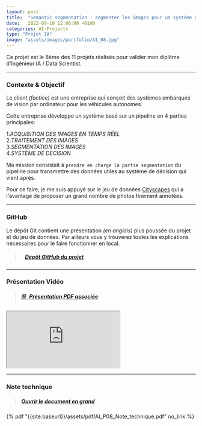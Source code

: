```yaml
---
layout: post
title:  "Semantic segmentation : segmenter les images pour un système de conduite autonome"
date:   2022-09-10 12:00:00 +0100
categories: AI-Projects
type: "Projet IA"
image: "assets/images/portfolio/AI_08.jpg"
---
```


Ce projet est le 8ème des 11 projets réalisés pour valider mon diplôme d'Ingénieur IA / Data Scientist.

---
### Contexte & Objectif

Le client *(factice)* est une entreprise qui conçoit des systèmes embarqués de vision par ordinateur pour les véhicules autonomes.

Cette entreprise développe un système basé sur un pipeline en 4 parties principales:<br>

1.*ACQUISITION DES IMAGES EN TEMPS RÉEL*<br>
2.*TRAITEMENT DES IMAGES*<br>
3.*SEGMENTATION DES IMAGES*<br>
4.*SYSTÈME DE DÉCISION*

Ma mission consistait à `prendre en charge la partie segmentation` du pipeline pour transmettre des données utiles au système de décision qui vient après.

Pour ce faire, je me suis appuyé sur le jeu de données [Cityscapes](https://www.cityscapes-dataset.com/dataset-overview/) qui a l'avantage de proposer un grand nombre de photos finement annotées.

---
### GitHub
Le dépôt Git contient une présentation *(en anglais)* plus poussée du projet et du jeu de données. Par ailleurs vous y trouverez toutes les explications nécessaires pour le faire fonctionner en local.

> ##### <ico class="ti-github"></ico>&nbsp;&nbsp; <a href='https://github.com/Valkea/OC_AI_08' target='_blank'>Dépôt GitHub du projet</a>

---
### Présentation Vidéo

> ##### <a href='{{site.baseurl}}/assets/pdf/AI_P08.pdf' target='_blank'><ico><b>🗎 </b></ico>&nbsp;&nbsp;Présentation PDF associée</a>

<iframe class='youtube_video' src="https://www.youtube-nocookie.com/embed/5XJSpJ1cndw" title="YouTube video player" allow="accelerometer; autoplay; clipboard-write; encrypted-media; gyroscope; picture-in-picture" allowfullscreen></iframe>

---
### Note technique

> ##### <a href='{{site.baseurl}}/assets/pdf/AI_P08_Note_technique.pdf' target='_blank'>Ouvrir le document en grand</a>

{% pdf "{{site.baseurl}}/assets/pdf/AI_P08_Note_technique.pdf" no_link %}

